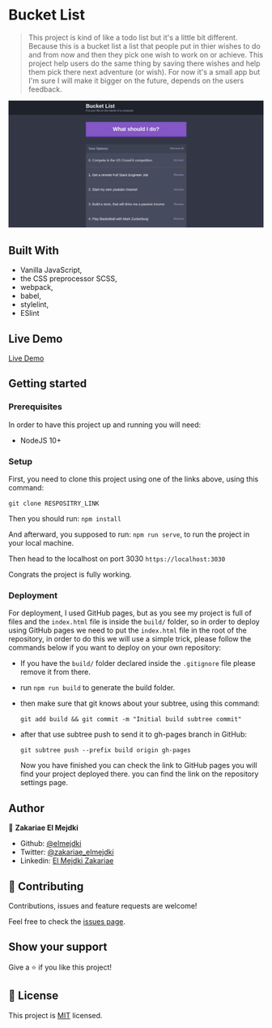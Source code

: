 # Bucket List

> This project is kind of like a todo list but it's a little bit different. Because this is a bucket list a list that people put in thier wishes to do and from now and then they pick one wish to work on or achieve. This project help users do the same thing by saving there wishes and help them pick there next adventure (or wish). For now it's a small app but I'm sure I will make it bigger on the future, depends on the users feedback.

![screenshot](./app_screenshot.png)

## Built With

- Vanilla JavaScript,
- the CSS preprocessor SCSS,
- webpack,
- babel,
- stylelint,
- ESlint

## Live Demo

[Live Demo](https://www.zakariaeelmejdki.com/bucket-list/)

## Getting started

### Prerequisites

In order to have this project up and running you will need:

- NodeJS 10+

### Setup

First, you need to clone this project using one of the links above, using this command:

```
git clone RESPOSITRY_LINK
```

Then you should run: `npm install`

And afterward, you supposed to run: `npm run serve`, to run the project in your local machine.

Then head to the localhost on port 3030 `https://localhost:3030`

Congrats the project is fully working.

### Deployment

For deployment, I used GitHub pages, but as you see my project is full of files and the `index.html` file is inside the `build/` folder, so in order to deploy using GitHub pages we need to put the `index.html` file in the root of the repository, in order to do this we will use a simple trick, please follow the commands below if you want to deploy on your own repository:

- If you have the `build/`  folder declared inside the `.gitignore`  file please remove it from there.

- run `npm run build`  to generate the build folder.

- then make sure that git knows about your subtree, using this command:

  ```
  git add build && git commit -m "Initial build subtree commit"
  ```

- after that use subtree push to send it to gh-pages branch in GitHub:

  ```
  git subtree push --prefix build origin gh-pages
  ```

  Now you have finished you can check the link to GitHub pages you will find your project deployed there. you can find the link on the repository settings page.

## Author

👤 **Zakariae El Mejdki**

- Github: [@elmejdki](https://github.com/elmejdki)
- Twitter: [@zakariae_elmejdki](https://twitter.com/zakariaemejdki)
- Linkedin: [El Mejdki Zakariae](https://www.linkedin.com/in/zakariaeelmejdki/)

## 🤝 Contributing

Contributions, issues and feature requests are welcome!

Feel free to check the [issues page](https://github.com/elmejdki/Weather-app/issues).

## Show your support

Give a ⭐️ if you like this project!

## 📝 License

This project is [MIT](lic.url) licensed.